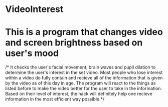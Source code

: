 # VideoInterest
# This is a program that changes video and screen brightness based on user's mood

/* It checks the user's facial movement, brain waves and pupil dilation to determine the user's interest in the set video. Most people
who lose interest within a video do fully contain and recieve all of the information that is given by the video as of this day in age. The 
program will react to the things as listed before to make the video better for the user to take in the information. Based on their level of
interest, the hack will definitely help one recieve information in the most efficient way possible.*/
